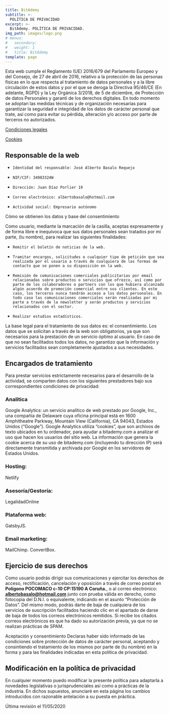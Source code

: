 ```yaml
---
title: BitAdemy
subtitle: >-
  POLÍTICA DE PRIVACIDAD
excerpt: >-
  BitAdemy. POLÍTICA DE PRIVACIDAD.
img_path: images/logo.png
# menus:
#   secondary:
#   weight: 1
#   title: BitAdemy
template: page
---
```


Esta web cumple el Reglamento (UE) 2016/679 del Parlamento Europeo y del Consejo, de 27 de abril de 2016, relativo a la protección de las personas físicas en lo que respecta al tratamiento de datos personales y a la libre circulación de estos datos y por el que se deroga la Directiva 95/46/CE (En adelante, RGPD) y la Ley Orgánica 3/2018, de 5 de diciembre, de Protección de datos Personales y garantí de los derechos digitales.
En todo momento se adoptan las medidas técnicas y de organización necesarias para garantizar la seguridad e integridad de los datos de carácter personal que trate, así como para evitar su pérdida, alteración y/o acceso por parte de terceros no autorizados.

[Condiciones legales](/politics/condiciones-legales)

[Cookies](/politics/cookies)

## Responsable de la web

-     Identidad del responsable: José Alberto Basalo Requejo
-     NIF/CIF: 34983324W
-     Dirección: Juan Díaz Porlier 19
-     Correo electrónico: albertobasalo@hotmail.com
-     Actividad social: Empresario autónomo

Cómo se obtienen los datos y base del consentimiento

Como usuario, mediante la marcación de la casilla, aceptas expresamente y de forma libre e inequívoca que sus datos personales sean tratados por mi parte, (tu nombre), para realizar las siguientes finalidades:

-     Remitir el boletín de noticias de la web.
-     Tramitar encargos, solicitudes o cualquier tipo de petición que sea realizada por el usuario a través de cualquiera de las formas de contacto que se ponen a su disposición en la web.
-     Remisión de comunicaciones comerciales publicitarias por email relacionadas sobre productos o servicios que ofrezco, así como por parte de los colaboradores o partners con los que hubiera alcanzado algún acuerdo de promoción comercial entre sus clientes. En este caso, los terceros nunca tendrán acceso a los datos personales. En todo caso las comunicaciones comerciales serán realizadas por mi parte a través de la newsletter y serán productos y servicios relacionados con el sector.
-     Realizar estudios estadísticos.

La base legal para el tratamiento de sus datos es: el consentimiento.
Los datos que se solicitan a través de la web son obligatorios, ya que son necesarios para la prestación de un servicio óptimo al usuario. En caso de que no sean facilitados todos los datos, no garantizo que la información y servicios facilitados sean completamente ajustados a sus necesidades.

## Encargados de tratamiento

Para prestar servicios estrictamente necesarios para el desarrollo de la actividad, se comparten datos con los siguientes prestadores bajo sus correspondientes condiciones de privacidad:

### Analítica

Google Analytics: un servicio analítico de web prestado por Google, Inc., una compañía de Delaware cuya oficina principal está en 1600 Amphitheatre Parkway, Mountain View (California), CA 94043, Estados Unidos (“Google”). Google Analytics utiliza “cookies”, que son archivos de texto ubicados en tu ordenador, para ayudar a bitademy.com a analizar el uso que hacen los usuarios del sitio web. La información que genera la cookie acerca de su uso de bitademy.com (incluyendo tu dirección IP) será directamente transmitida y archivada por Google en los servidores de Estados Unidos.

### Hosting:

Netlify

### Asesoría/Gestoría:

LegalidadOnline

### Plataforma web:

GatsbyJS.

### Email marketing:

MailChimp.
ConvertBox.

## Ejercicio de sus derechos

Como usuario podrás dirigir sus comunicaciones y ejercitar los derechos de acceso, rectificación, cancelación y oposición a través de correo postal en **Polígono POCOMACO c-10 CP:15190 A Coruña.**, o al correo electrónico: **albertobasalo@hotmail.com** junto con prueba válida en derecho, como fotocopia del D.N.I. o equivalente, indicando en el asunto “Protección de Datos”.
Del mismo modo, podrás darte de baja de cualquiera de los servicios de suscripción facilitados haciendo clic en el apartado de darse de baja de todos los correos electrónicos remitidos. Si recibe los citados correos electrónicos es que ha dado su autorización previa, ya que no se realizan prácticas de SPAM.

Aceptación y consentimiento
Declaras haber sido informado de las condiciones sobre protección de datos de carácter personal, aceptando y consintiendo el tratamiento de los mismos por parte de (tu nombre) en la forma y para las finalidades indicadas en esta política de privacidad.

## Modificación en la política de privacidad

En cualquier momento puedo modificar la presente política para adaptarla a novedades legislativas o jurisprudenciales así como a prácticas de la industria. En dichos supuestos, anunciaré en esta página los cambios introducidos con razonable antelación a su puesta en práctica.

Última revisión el 11/05/2020
